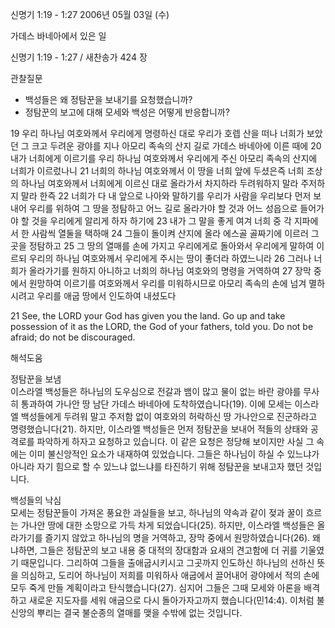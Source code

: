 신명기 1:19 - 1:27 
2006년 05월 03일 (수)

가데스 바네아에서 있은 일



신명기 1:19 - 1:27 / 새찬송가 424 장


관찰질문
- 백성들은 왜 정탐꾼을 보내기를 요청했습니까?
- 정탐꾼의 보고에 대해 모세와 백성은 어떻게 반응합니까?

19 우리 하나님 여호와께서 우리에게 명령하신 대로 우리가 호렙 산을 떠나 너희가 보았던 그 크고 두려운 광야를 지나 아모리 족속의 산지 길로 가데스 바네아에 이른 때에 20 내가 너희에게 이르기를 우리 하나님 여호와께서 우리에게 주신 아모리 족속의 산지에 너희가 이르렀나니 21 너희의 하나님 여호와께서 이 땅을 너희 앞에 두셨은즉 너희 조상의 하나님 여호와께서 너희에게 이르신 대로 올라가서 차지하라 두려워하지 말라 주저하지 말라 한즉 22 너희가 다 내 앞으로 나아와 말하기를 우리가 사람을 우리보다 먼저 보내어 우리를 위하여 그 땅을 정탐하고 어느 길로 올라가야 할 것과 어느 성읍으로 들어가야 할 것을 우리에게 알리게 하자 하기에 23 내가 그 말을 좋게 여겨 너희 중 각 지파에서 한 사람씩 열둘을 택하매 24 그들이 돌이켜 산지에 올라 에스골 골짜기에 이르러 그 곳을 정탐하고 25 그 땅의 열매를 손에 가지고 우리에게로 돌아와서 우리에게 말하여 이르되 우리의 하나님 여호와께서 우리에게 주시는 땅이 좋더라 하였느니라 26 그러나 너희가 올라가기를 원하지 아니하고 너희의 하나님 여호와의 명령을 거역하여 27 장막 중에서 원망하여 이르기를 여호와께서 우리를 미워하시므로 아모리 족속의 손에 넘겨 멸하시려고 우리를 애굽 땅에서 인도하여 내셨도다

21  See, the LORD your God has given you the land. Go up and take possession of it as the LORD, the God of your fathers, told you. Do not be afraid; do not be discouraged.

해석도움





정탐꾼을 보냄  
이스라엘 백성들은 하나님의 도우심으로 전갈과 뱀이 많고 물이 없는 바란 광야를 무사히 통과하여 가나안 땅 남단 가데스 바네아에 도착하였습니다(19). 이에 모세는 이스라엘 백성들에게 두려워 말고 주저함 없이 여호와의 허락하신 땅 가나안으로 진군하라고 명령했습니다(21). 하지만, 이스라엘 백성들은 먼저 정탐꾼을 보내어 적들의 상태와 공격로를 파악하게 하자고 요청하고 있습니다. 이 같은 요청은 정당해 보이지만 사실 그 속에는 이미 불신앙적인 요소가 내재하여 있었습니다. 그들은 하나님이 하실 수 있느냐가 아니라 자기 힘으로 할 수 있느냐 없느냐를 타진하기 위해 정탐꾼을 보내고자 했던 것입니다. 

백성들의 낙심  
모세는 정탐꾼들이 가져온 풍요한 과실들을 보고, 하나님의 약속과 같이 젖과 꿀이 흐르는 가나안 땅에 대한 소망으로 가득 차게 되었습니다(25). 하지만, 이스라엘 백성들은 올라가기를 즐기지 않았고 하나님의 명을 거역하고, 장막 중에서 원망하였습니다(26). 왜냐하면, 그들은 정탐꾼의 보고 내용 중 대적의 장대함과 요새의 견고함에 더 귀를 기울였기 때문입니다. 그리하여 그들을 출애굽시키시고 그곳까지 인도하신 하나님의 선하신 뜻을 의심하고, 도리어 하나님이 저희를 미워하사 애굽에서 끌어내어 광야에서 적의 손에 모두 죽게 만들 계획이라고 탄식했습니다(27). 심지어 그들은 그때 모세와 아론을 배격하고 새로운 지도자를 세워 애굽으로 다시 돌아가자고까지 했습니다(민14:4). 이처럼 불신앙의 뿌리는 결국 불순종의 열매를 맺을 수밖에 없는 것입니다.